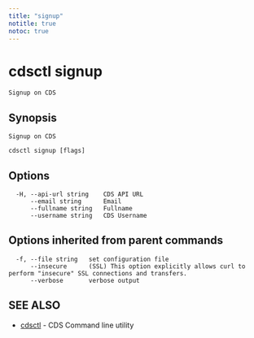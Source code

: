 ```yaml
---
title: "signup"
notitle: true
notoc: true
---
```

# cdsctl signup

`Signup on CDS`

## Synopsis

`Signup on CDS`

```
cdsctl signup [flags]
```

## Options

```
  -H, --api-url string    CDS API URL
      --email string      Email
      --fullname string   Fullname
      --username string   CDS Username
```

## Options inherited from parent commands

```
  -f, --file string   set configuration file
      --insecure      (SSL) This option explicitly allows curl to perform "insecure" SSL connections and transfers.
      --verbose       verbose output
```

## SEE ALSO

* [cdsctl](/docs/components/cdsctl/cdsctl/)	 - CDS Command line utility

